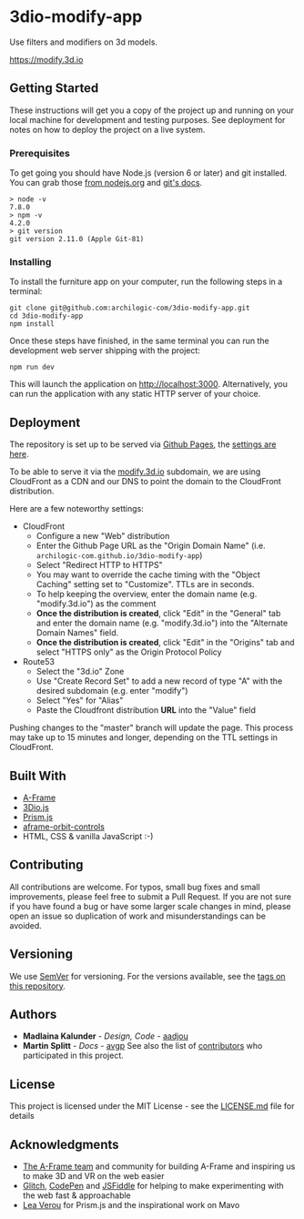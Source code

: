 # 3dio-modify-app
Use filters and modifiers on 3d models.

https://modify.3d.io

## Getting Started

These instructions will get you a copy of the project up and running on your local machine for development and testing purposes. See deployment for notes on how to deploy the project on a live system.

### Prerequisites

To get going you should have Node.js (version 6 or later) and git installed.
You can grab those [from nodejs.org](https://nodejs.org/en/) and [git's docs](https://git-scm.com/book/en/v2/Getting-Started-Installing-Git).

```
> node -v
7.8.0
> npm -v
4.2.0
> git version
git version 2.11.0 (Apple Git-81)
```

### Installing

To install the furniture app on your computer, run the following steps in a terminal:

```
git clone git@github.com:archilogic-com/3dio-modify-app.git
cd 3dio-modify-app
npm install
```

Once these steps have finished, in the same terminal you can run the development web server shipping with the project:

```
npm run dev
```

This will launch the application on [http://localhost:3000](http://localhost:3000).
Alternatively, you can run the application with any static HTTP server of your choice.

## Deployment

The repository is set up to be served via [Github Pages](https://pages.github.com/), the [settings are here](https://github.com/archilogic-com/3dio-modify-app/settings).

To be able to serve it via the [modify.3d.io](modify.3d.io) subdomain, we are using CloudFront as a CDN and our DNS to point the domain to the CloudFront distribution.

Here are a few noteworthy settings:

* CloudFront
  * Configure a new "Web" distribution
  * Enter the Github Page URL as the "Origin Domain Name" (i.e. `archilogic-com.github.io/3dio-modify-app`)
  * Select "Redirect HTTP to HTTPS"
  * You may want to override the cache timing with the "Object Caching" setting set to "Customize". TTLs are in seconds.
  * To help keeping the overview, enter the domain name (e.g. "modify.3d.io") as the comment
  * **Once the distribution is created**, click "Edit" in the "General" tab and enter the domain name (e.g. "modify.3d.io") into the "Alternate Domain Names" field.
  * **Once the distribution is created**, click "Edit" in the "Origins" tab and select "HTTPS only" as the Origin Protocol Policy
* Route53
  * Select the "3d.io" Zone
  * Use "Create Record Set" to add a new record of type "A" with the desired subdomain (e.g. enter "modify")
  * Select "Yes" for "Alias"
  * Paste the Cloudfront distribution __URL__ into the "Value" field

Pushing changes to the "master" branch will update the page. This process may take up to 15 minutes and longer, depending on the TTL settings in CloudFront.

## Built With

* [A-Frame](https://aframe.io)
* [3Dio.js](https://github.com/archilogic-com/3dio-js)
* [Prism.js](http://prismjs.com/)
* [aframe-orbit-controls](https://github.com/tizzle/aframe-orbit-controls-component)
* HTML, CSS & vanilla JavaScript :-)

## Contributing

All contributions are welcome. For typos, small bug fixes and small improvements, please feel free to submit a Pull Request.
If you are not sure if you have found a bug or have some larger scale changes in mind, please open an issue so duplication of work and misunderstandings can be avoided.

## Versioning

We use [SemVer](http://semver.org/) for versioning. For the versions available, see the [tags on this repository](https://github.com/archilogic-com/3dio-furniture-app/tags). 

## Authors

* **Madlaina Kalunder** - *Design, Code* - [aadjou](https://github.com/orgs/archilogic-com/people/aadjou)
* **Martin Splitt** - *Docs* - [avgp](https://github.com/avgp)
See also the list of [contributors](https://github.com/archilogic-com/3dio-modify-app/contributors) who participated in this project.

## License

This project is licensed under the MIT License - see the [LICENSE.md](LICENSE.md) file for details

## Acknowledgments

* [The A-Frame team](https://aframe.io/community/#a-frame-team) and community for building A-Frame and inspiring us to make 3D and VR on the web easier
* [Glitch](https://glitch.com/), [CodePen](https://codepen.io) and [JSFiddle](https://jsfiddle.net) for helping to make experimenting with the web fast & approachable
* [Lea Verou](https://github.com/LeaVerou) for Prism.js and the inspirational work on Mavo
